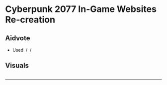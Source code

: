 # Cyberpunk 2077 In-Game Websites Re-creation
## Aidvote
- Used <img witdth="30%" src=""/> <!--HTML--> / <img witdth="30%" src=""/> <!--CSS--> / <img witdth="30%" src=""/> <!--Javascript-->

## Visuals 
<img witdth="30%" src=""/> <!--GIF de scrolling e mostrando as coisas-->

  ------------------------------------------------------------------------------------------------------------------------------------------------------------------- 
